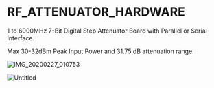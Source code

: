 # RF_ATTENUATOR_HARDWARE

1 to 6000MHz 7-Bit Digital Step Attenuator Board with Parallel or Serial Interface.

Max 30-32dBm Peak Input Power and 31.75 dB attenuation range.

![IMG_20200227_010753](https://user-images.githubusercontent.com/61315249/75392826-e3339480-58fd-11ea-86fe-f93486407bf7.jpg)

![Untitled](https://user-images.githubusercontent.com/61315249/75114760-d7c83b00-5669-11ea-846e-cdd86c4c8b98.png)

